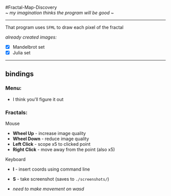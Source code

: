#Fractal-Map-Discovery  
~ *my imagination thinks the program will be good* ~

---
That program uses `SFML` to draw each pixel of the fractal

_already created images:_ 
- [x] Mandelbrot set
- [x] Julia set
---

bindings 
--- 
### Menu:
- I think you'll figure it out
### Fractals:

Mouse
-  **Wheel Up** - increase image quality
-  **Wheel Down** - reduce image quality
-  **Left Click** - scope x5 to clicked point
-  **Right Click** - move away from the point (also x5)

Keyboard
-  **I** - insert coords using command line
-  **S** - take screenshot (saves to `./screenshots/`)


-  _need to make movement on wasd_